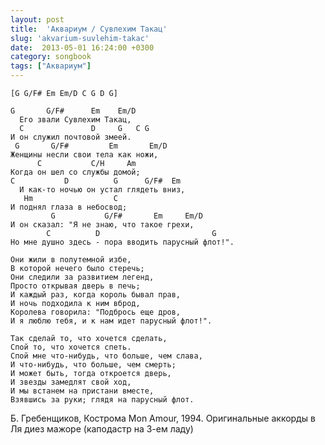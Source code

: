 ```yaml
---
layout: post
title:  'Аквариум / Сувлехим Такац'
slug: 'akvarium-suvlehim-takac'
date:  2013-05-01 16:24:00 +0300
category: songbook
tags: ["Аквариум"]
---
```


    [G G/F# Em Em/D C G D G]

    G       G/F#      Em    Em/D
      Его звали Сувлехим Такац,
      C               D     G   C G
    И он служил почтовой змеей.
     G       G/F#         Em       Em/D
    Женщины несли свои тела как ножи,
          C           C/H     Am
    Когда он шел со службы домой;
    C           D          G      G/F#  Em
      И как-то ночью он устал глядеть вниз,
       Hm                  C
    И поднял глаза в небосвод;
             G           G/F#       Em     Em/D
    И он сказал: "Я не знаю, что такое грехи,
            C          D                         G
    Но мне душно здесь - пора вводить парусный флот!".

    Они жили в полутемной избе,
    В которой нечего было стеречь;
    Они следили за развитием легенд,
    Просто открывая дверь в печь;
    И каждый раз, когда король бывал прав,
    И ночь подходила к ним вброд,
    Королева говорила: "Подбрось еще дров,
    И я люблю тебя, и к нам идет парусный флот!".

    Так сделай то, что хочется сделать,
    Спой то, что хочется спеть.
    Спой мне что-нибудь, что больше, чем слава,
    И что-нибудь, что больше, чем смерть;
    И может быть, тогда откроется дверь,
    И звезды замедлят свой ход,
    И мы встанем на пристани вместе,
    Взявшись за руки; глядя на парусный флот.
    
Б. Гребенщиков, Кострома Mon Amour, 1994. Оригинальные аккорды в Ля диез мажоре (каподастр на 3-ем ладу)

